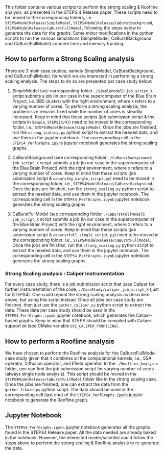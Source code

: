 This folder contains various scripts to perform the strong scaling & Roofline analysis, as presented in the STEPS 4 Release paper. These scripts need to be moved to the corresponding folders, i.e. `STEPS4ModelRelease/SimpleModel`, `STEPS4ModelRelease/CaBurstBackground`, `STEPS4ModelRelease/CaBurstFullModel`, following the steps below to generate the data for the graphs. Some minor modifications in the python scripts to run the various simulations (SimpleModel, CaBurstBackground, and CaBurstFullModel) concern time and memory tracking.

## How to perform a Strong Scaling analysis

There are 3 main case studies, namely SimpleModel, CaBurstBackground, and CaBurstFullModel, for which we are interested in performing a strong scaling analysis. The steps to do so are presented per case study below:

1. SimpleModel (see corresponding folder `./SimpleModel`): `job_script_X` script submits a job (in our case in the supercomputer of the Blue Brain Project, i.e. BB5 cluster) with the right environment, where `X` refers to a varying number of cores. To perform a strong scaling analysis, the problem size remains fixed while the number of cores is steadily increased. Keep in mind that these scripts (job submission script & the scripts in `Sample_STEPS{3/4}`) need to be moved in the corresponding folder, i.e., `STEPS4ModelRelease/SimpleModel`. Once the jobs are finished, run the `strong_scaling.py` python script to extract the needed data, and use them in the jupyter notebook. The corresponding cell in the `STEPS4_PerfGraphs.ipynb` jupyter notebook generates the strong scaling graphs.

2. CaBurstBackground (see corresponding folder `./CaBurstBackground`): `job_script_X` script submits a job (in our case in the supercomputer of the Blue Brain Project) with the right environment, where `X` refers to a varying number of cores. Keep in mind that these scripts (job submission script & `caburstbg_single_script.py`) need to be moved in the corresponding folder, i.e., `STEPS4ModelRelease/CaBurstBackground`. Once the jobs are finished, run the `strong_scaling.py` python script to extract the needed data, and use them in the jupyter notebook. The corresponding cell in the `STEPS4_PerfGraphs.ipynb` jupyter notebook generates the strong scaling graphs.

3. CaBurstFullModel (see corresponding folder `./CaBurstFullModel`): `job_script_X` script submits a job (in our case in the supercomputer of the Blue Brain Project) with the right environment, where `X` refers to a varying number of cores. Keep in mind that these scripts (job submission script & `caburstfull_single_script.py`) need to be moved in the corresponding folder, i.e., `STEPS4ModelRelease/CaBurstFullModel`. Once the jobs are finished, run the `strong_scaling.py` python script to extract the needed data, and use them in the jupyter notebook. The corresponding cell in the `STEPS4_PerfGraphs.ipynb` jupyter notebook generates the strong scaling graphs.

### Strong Scaling analysis : Caliper Instrumentation

For every case study, there is a job submission script that uses Caliper for further instrumentation of the code, `./CaseStudy/caliper_job_script_X` (just for STEPS4). One could repeat the strong scaling analysis as described above, but using this script instead. Once all jobs per case study are finished, then just use the `gather_caliper.py` python script to extract the data. These data per case study should be used in the `STEPS4_PerfGraphs.ipynb` jupyter notebook, which generates the Caliper-based graphs. Keep in mind that STEPS should be compiled with Caliper support `ON` (see CMake variable `USE_CALIPER_PROFILING`).

## How to perform a Roofline analysis

We have chosen to perform the Roofline analysis for the CaBurstFullModel case study given that it combines all the computational kernels, i.e., SSA operator, Diffusion operator, and Efield operator. In the `./Roofline_Analysis` folder, one can find the job submission script for varying number of cores (always single node analysis). This script should be moved in the `STEPS4ModelRelease/CaBurstFullModel` folder like in the strong scaling case. Once the jobs are finished, one can extract the data from the `gather_likwid.py` python script. The data should be used in the corresponding cell (last one) of the `STEPS4_PerfGraphs.ipynb` jupyter notebook to generate the Roofline graph.

## Jupyter Notebook

The `STEPS4_PerfGraphs.ipynb` jupyter notebook generates all the graphs found in the STEPS4 Release paper. All the data needed are already baked in the notebook. However, the interested reader/scientist could follow the steps above to perform the strong scaling & Roofline analysis to re-generate the data.
